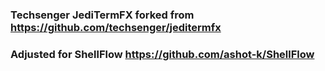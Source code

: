 ### Techsenger JediTermFX forked from https://github.com/techsenger/jeditermfx
### Adjusted for ShellFlow https://github.com/ashot-k/ShellFlow
